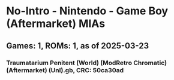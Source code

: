 # No-Intro - Nintendo - Game Boy (Aftermarket) MIAs
## Games: 1, ROMs: 1, as of 2025-03-23

### Traumatarium Penitent (World) (ModRetro Chromatic) (Aftermarket) (Unl).gb, CRC: 50ca30ad
